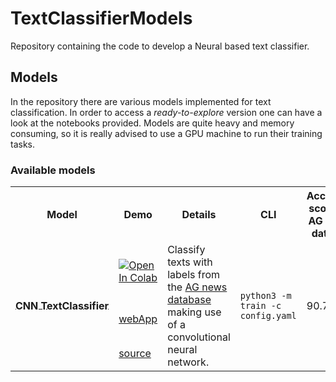 # TextClassifierModels
Repository containing the code to develop a Neural based text classifier.

## Models

In the repository there are various models implemented for text classification.
In order to access a _ready-to-explore_ version one can have a look at the notebooks provided.
Models are quite heavy and memory consuming, so it is really advised to use a GPU machine to run their training tasks.

### Available models


<table style="max-width:100%;table-layout:auto;">
  <tr style="text-align:center;">
    <th>Model</th>
    <th>Demo</th>
    <th>Details</th>
    <th>CLI</th>
    <th>Accuracy score on AG news dataset</th>
  </tr>
      <!-- -->
      <!-- ** CNN TextClassifier -->
      <tr>
      <!-- Model -->
        <td rowspan="3"><b><a style="white-space:nowrap; display:inline-block;" href="https://github.com/oscar-defelice/TextClassifierModels/tree/main/CNN"><div style='vertical-align:middle; display:inline;'>CNN TextClassifier</div></a></b></td>
          <!-- Colab badge -->
          <td><a href="https://colab.research.google.com/drive/1nh9QvDu3YgceQ2PH5DZz3pnYbGljtpIF?usp=sharing">
          <img src="https://colab.research.google.com/assets/colab-badge.svg" alt="Open In Colab"/></a></td>
        <!-- Description  -->
        <td rowspan="3">Classify texts with labels from the <a href="http://groups.di.unipi.it/~gulli/AG_corpus_of_news_articles.html">AG news database</a> making use of a convolutional neural network.</td>
        <!-- Command Line key -->
        <td rowspan="3"><code>python3 -m train -c config.yaml</code></td>
        <td rowspan="3"> 90.7 </td>
      </tr>
      <tr>
        <!-- ** WebApp Link -->
        <td><a href="https://oscar-defelice.github.io/txt-clf-api.github.io/">webApp</a></td>
        <tr>
          <!-- ** Link to source code -->
          <td><a href="https://github.com/oscar-defelice/TextClassifierModels/tree/main/CNN">source</a></td>
</table>
